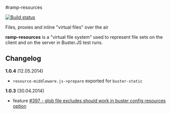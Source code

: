 #ramp-resources

[![Build status](https://secure.travis-ci.org/busterjs/ramp-resources.png?branch=master)](http://travis-ci.org/busterjs/ramp-resources)

Files, proxies and inline "virtual files" over the air

**ramp-resources** is a "virtual file system" used to represent file sets on the
client and on the server in Buster.JS test runs.


## Changelog

**1.0.4** (12.05.2014)

* `resource-middleware.js->prepare` exported for `buster-static`

**1.0.3** (30.04.2014)

* feature [#397 - glob file excludes should work in buster config resources option](https://github.com/busterjs/buster/issues/397)
